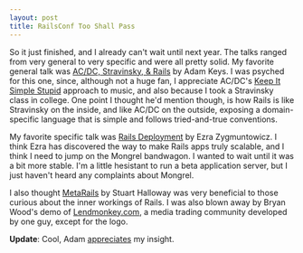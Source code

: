 ```yaml
--- 
layout: post
title: RailsConf Too Shall Pass
---
```

So it just finished, and I already can't wait until next year.  The talks ranged from very general to very specific and were all pretty solid.  My favorite general talk was [AC/DC, Stravinsky, & Rails](http://railsconf.org/talks/selected/show/131 ) by Adam Keys.  I was psyched for this one, since, although not a huge fan, I appreciate AC/DC's [Keep It Simple Stupid](http://en.wikipedia.org/wiki/KISS_principle  ) approach to music, and also because I took a Stravinsky class in college.  One point I thought he'd mention though, is how Rails is like Stravinsky on the inside, and like AC/DC on the outside, exposing a domain-specific language that is simple and follows tried-and-true conventions.

My favorite specific talk was [Rails Deployment](http://railsconf.org/talks/selected/show/155 ) by Ezra Zygmuntowicz.  I think Ezra has discovered the way to make Rails apps truly scalable, and I think I need to jump on the Mongrel bandwagon.  I wanted to wait until it was a bit more stable.  I'm a little hesistant to run a beta application server, but I just haven't heard any complaints about Mongrel.  

I also thought [MetaRails](http://railsconf.org/talks/selected/show/99 ) by Stuart Halloway was very beneficial to those curious about the inner workings of Rails.  I was also blown away by Bryan Wood's demo of [Lendmonkey.com](http://www.lendmonkey.com), a media trading community developed by one guy, except for the logo.

**Update**: Cool, Adam [appreciates](http://mvm.therealadam.com/articles/2006/07/12/remnants) my insight.
